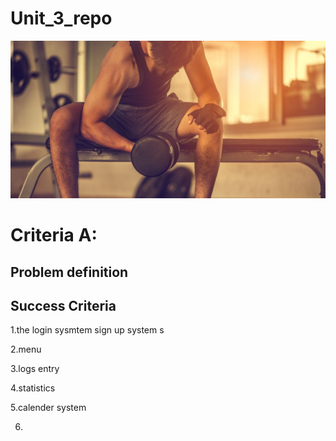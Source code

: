 # Unit_3_repo
![](https://github.com/ZavenGaloyan/Unit_3_repo/blob/main/atthegym.jpg)
 # Criteria A:
 ## Problem definition

 ## Success Criteria
1.the login sysmtem sign up system s

2.menu

3.logs entry

4.statistics

5.calender system

6.
